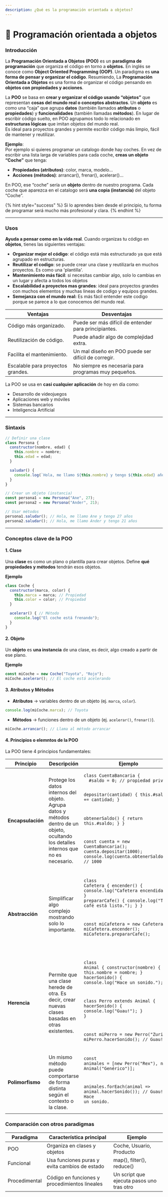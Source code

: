 ```yaml
---
description: ¿Qué es la programación orientada a objetos?
---
```


# 📎 Programación orientada a objetos

### Introducción

La **Programación Orientada a Objetos (POO)** es un **paradigma de programación** que organiza el código en torno a **objetos.** En inglés se conoce como **Object Oriented Programming (OOP)**. Un paradigma es **una forma de pensar y organizar el código**. Resumiendo, La **Programación Orientada a Objetos** es una forma de organizar el código pensando en **objetos con propiedades y acciones**.

La **POO** se basa en **crear y organizar el código usando “objetos”** que representan **cosas del mundo real o conceptos abstractos**. Un **objeto** es como una “caja” que agrupa **datos** (también llamados **atributos** o **propiedades**) y **funcionalidades** (también llamadas **métodos**). En lugar de escribir código suelto, en POO agrupamos todo lo relacionado en **estructuras lógicas** que imitan objetos del mundo real.\
Es ideal para proyectos grandes y permite escribir código más limpio, fácil de mantener y reutilizar.

**Ejemplo**:\
Por ejemplo si quieres programar un catalogo donde hay coches. En vez de escribir una lista larga de variables para cada coche, **creas un objeto “Coche”** que tenga:

* **Propiedades (atributos)**: color, marca, modelo...
* **Acciones (métodos)**: arrancar(), frenar(), acelerar()...

En POO, ese “coche” sería un **objeto** dentro de nuestro programa. Cada coche que aparezca en el catalogo será **una copia (instancia)** del objeto “Coche”.

{% hint style="success" %}
Si lo aprendes bien desde el principio, tu forma de programar será mucho más profesional y clara.
{% endhint %}

***

### Usos

**Ayuda a pensar como en la vida real**. Cuando organizas tu código en **objetos**, tienes las siguientes ventajas:

* **Organizar mejor el código**: el código está más estructurado ya que está agrupado en estructuras.
* **Reutilizar el codigo**: se puede crear una clase y reutilizarla en muchos proyectos. Es como una 'plantilla'.
* **Mantenimiento más fácil**: si necesitas cambiar algo, solo lo cambias en un lugar y afecta a todos los objetos
* **Escalabilidad a proyectos mas grandes**: ideal para proyectos grandes con muchos elementos y muchas lineas de codigo y equipos grandes.
* **Semejanza con el mundo real:** Es más fácil entender este codigo porque se parece a lo que conocemos del mundo real.

| Ventajas                          | Desventajas                                           |
| --------------------------------- | ----------------------------------------------------- |
| Código más organizado.            | Puede ser más difícil de entender para principiantes. |
| Reutilización de código.          | Puede añadir algo de complejidad extra.               |
| Facilita el mantenimiento.        | Un mal diseño en POO puede ser difícil de corregir.   |
| Escalable para proyectos grandes. | No siempre es necesaria para programas muy pequeños.  |

La POO se usa en **casi cualquier aplicación**  de hoy en día como:

* Desarrollo de videojuegos&#x20;
* Aplicaciones web y móviles&#x20;
* Sistemas bancarios&#x20;
* Inteligencia Artificial&#x20;

***

### Sintaxis

```javascript
// Definir una clase
class Persona {
  constructor(nombre, edad) {
    this.nombre = nombre;
    this.edad = edad;
  }

  saludar() {
    console.log(`Hola, me llamo ${this.nombre} y tengo ${this.edad} años`);
  }
}

// Crear un objeto (instancia)
const persona1 = new Persona("Ane", 27);
const persona2 = new Persona("Ander", 21);

// Usar métodos
persona1.saludar(); // Hola, me llamo Ane y tengo 27 años
persona2.saludar(); // Hola, me llamo Ander y tengo 21 años
```

***

### Conceptos clave de la POO

#### 1. Clase

Una **clase** es como un plano o plantilla para crear objetos. Define **qué propiedades y métodos** tendrán esos objetos.

**Ejemplo**

```javascript
class Coche {
  constructor(marca, color) {
    this.marca = marca; // Propiedad
    this.color = color; // Propiedad
  }

  acelerar() { // Método
    console.log("El coche está frenando");
  }
}
```

#### 2. Objeto

Un **objeto** es **una instancia** de una clase, es decir, algo creado a partir de ese plano.

**Ejemplo**

```javascript
const miCoche = new Coche("Toyota", "Rojo");
miCoche.acelerar(); // El coche está acelerando
```

#### 3. Atributos y Métodos

* **Atributos** → variables dentro de un objeto (ej. `marca`, `color`).

```javascript
console.log(miCoche.marca); // Toyota
```

* **Métodos** → funciones dentro de un objeto (ej. `acelerar()`, `frenar()`).

```javascript
miCoche.arrancar(); // Llama al método arrancar


```

#### 4. Principios o elemntos de la POO&#x20;

La POO tiene 4 principios fundamentales:

<table><thead><tr><th width="193.36322021484375">Principio</th><th>Descripción</th><th>Ejemplo</th></tr></thead><tbody><tr><td><strong>Encapsulación</strong></td><td>Protege los datos internos del objeto. Agrupa datos y métodos dentro de un objeto, ocultando los detalles internos que no es necesario. </td><td><pre class="language-javascript" data-overflow="wrap" data-full-width="true"><code class="lang-javascript">class CuentaBancaria {
  #saldo = 0; // propiedad privada

  depositar(cantidad) {
    this.#saldo += cantidad;
  }

  obtenerSaldo() {
    return this.#saldo;
  }
}

const cuenta = new CuentaBancaria();
cuenta.depositar(1000);
console.log(cuenta.obtenerSaldo()); // 1000
</code></pre></td></tr><tr><td><strong>Abstracción</strong></td><td>Simplificar algo complejo mostrando solo lo importante.</td><td><pre class="language-javascript" data-overflow="wrap"><code class="lang-javascript">class Cafetera {
  encender() { console.log("Cafetera encendida."); }
  prepararCafe() { console.log("Tu café está listo."); }
}

const miCafetera = new Cafetera();
miCafetera.encender();
miCafetera.prepararCafe();

</code></pre></td></tr><tr><td><strong>Herencia</strong></td><td>Permite que una clase herede de otra. Es decir, crear nuevas clases basadas en otras existentes.</td><td><pre class="language-javascript" data-overflow="wrap"><code class="lang-javascript">class Animal {
  constructor(nombre) {
    this.nombre = nombre;
  }
  hacerSonido() {
    console.log("Hace un sonido.");
  }
}

class Perro extends Animal {
  hacerSonido() {
    console.log("Guau!");
  }
}

const miPerro = new Perro("Zuri");
miPerro.hacerSonido(); // Guau!
</code></pre></td></tr><tr><td><strong>Polimorfismo</strong></td><td>Un mismo método puede comportarse de forma distinta según el contexto o la clase.</td><td><pre class="language-javascript" data-overflow="wrap"><code class="lang-javascript">const animales = [new Perro("Rex"), new Animal("Genérico")];

animales.forEach(animal => animal.hacerSonido());
// Guau!
// Hace un sonido.
</code></pre></td></tr></tbody></table>

### Comparación con otros paradigmas

| Paradigma     | Característica principal                      | Ejemplo                                   |
| ------------- | --------------------------------------------- | ----------------------------------------- |
| POO           | Organiza en clases y objetos                  | Coche, Usuario, Producto                  |
| Funcional     | Usa funciones puras y evita cambios de estado | map(), filter(), reduce()                 |
| Procedimental | Código en funciones y procedimientos lineales | Un script que ejecuta pasos uno tras otro |

